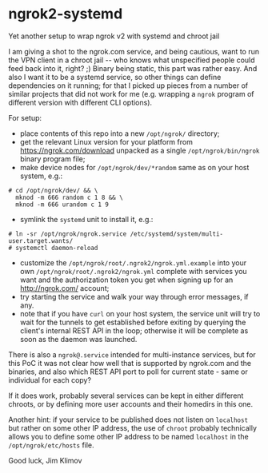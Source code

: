 # ngrok2-systemd
Yet another setup to wrap ngrok v2 with systemd and chroot jail

I am giving a shot to the ngrok.com service, and being cautious, want
to run the VPN client in a chroot jail -- who knows what unspecified
people could feed back into it, right? ;) Binary being static, this
part was rather easy. And also I want it to be a systemd service, so
other things can define dependencies on it running; for that I picked
up pieces from a number of similar projects that did not work for me
(e.g. wrapping a `ngrok` program of different version with different
CLI options).

For setup:

* place contents of this repo into a new `/opt/ngrok/` directory;
* get the relevant Linux version for your platform from
  https://ngrok.com/download unpacked as a single
  `/opt/ngrok/bin/ngrok` binary program file;
* make device nodes for `/opt/ngrok/dev/*random` same as on your
  host system, e.g.:
````
# cd /opt/ngrok/dev/ && \
  mknod -m 666 random c 1 8 && \
  mknod -m 666 urandom c 1 9
````
* symlink the `systemd` unit to install it, e.g.:
````
# ln -sr /opt/ngrok/ngrok.service /etc/systemd/system/multi-user.target.wants/
# systemctl daemon-reload
````
* customize the `/opt/ngrok/root/.ngrok2/ngrok.yml.example` into your own
  `/opt/ngrok/root/.ngrok2/ngrok.yml` complete with services you want and
  the authorization token you get when signing up for an http://ngrok.com/
  account;
* try starting the service and walk your way through error messages, if any.
* note that if you have `curl` on your host system, the service unit will
  try to wait for the tunnels to get established before exiting by querying
  the client's internal REST API in the loop; otherwise it will be complete
  as soon as the daemon was launched.

There is also a `ngrok@.service` intended for multi-instance services, but
for this PoC it was not clear how well that is supported by ngrok.com and
the binaries, and also which REST API port to poll for current state - same
or individual for each copy?

If it does work, probably several services can be kept in either different
chroots, or by defining more user accounts and their homedirs in this one.

Another hint: if your service to be published does not listen on `localhost`
but rather on some other IP address, the use of `chroot` probably technically
allows you to define some other IP address to be named `localhost` in the
`/opt/ngrok/etc/hosts` file.

Good luck,
Jim Klimov
